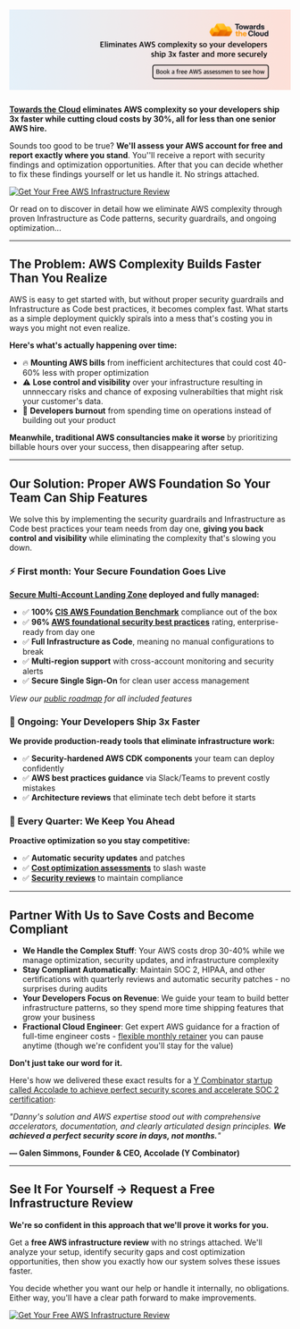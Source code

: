 # [![Towards the Cloud banner](../image/github-title-banner.png)](https://towardsthecloud.com)

**[Towards the Cloud](https://towardsthecloud.com/about) eliminates AWS complexity so your developers ship 3x faster while cutting cloud costs by 30%, all for less than one senior AWS hire.**

Sounds too good to be true? **We'll assess your AWS account for free and report exactly where you stand**. You''ll receive a report with security findings and optimization opportunities. After that you can decide whether to fix these findings yourself or let us handle it. No strings attached.

<a href="https://cal.com/towardsthecloud/aws-infrastructure-review"><img alt="Get Your Free AWS Infrastructure Review" src="https://img.shields.io/badge/Get%20Your%20Free%20AWS%20Infrastructure%20Review-success.svg?style=for-the-badge"/></a>

Or read on to discover in detail how we eliminate AWS complexity through proven Infrastructure as Code patterns, security guardrails, and ongoing optimization...

---

## The Problem: AWS Complexity Builds Faster Than You Realize

AWS is easy to get started with, but without proper security guardrails and Infrastructure as Code best practices, it becomes complex fast. What starts as a simple deployment quickly spirals into a mess that's costing you in ways you might not even realize.

**Here's what's actually happening over time:**
- 🔥 **Mounting AWS bills** from inefficient architectures that could cost 40-60% less with proper optimization
- ⚠️ **Lose control and visibility** over your infrastructure resulting in unnneccary risks and chance of exposing vulnerabilties that might risk your customer's data.
- 😤 **Developers burnout** from spending time on operations instead of building out your product

**Meanwhile, traditional AWS consultancies make it worse** by prioritizing billable hours over your success, then disappearing after setup.

---

## Our Solution: Proper AWS Foundation So Your Team Can Ship Features

We solve this by implementing the security guardrails and Infrastructure as Code best practices your team needs from day one, **giving you back control and visibility** while eliminating the complexity that's slowing you down.

### ⚡ **First month: Your Secure Foundation Goes Live**
**[Secure Multi-Account Landing Zone](https://towardsthecloud.com/services/aws-landing-zone) deployed and fully managed:**
- ✅ **100% [CIS AWS Foundation Benchmark](https://docs.aws.amazon.com/securityhub/latest/userguide/cis-aws-foundations-benchmark.html)** compliance out of the box
- ✅ **96% [AWS foundational security best practices](https://docs.aws.amazon.com/securityhub/latest/userguide/fsbp-standard.html)** rating, enterprise-ready from day one
- ✅ **Full Infrastructure as Code**, meaning no manual configurations to break
- ✅ **Multi-region support** with cross-account monitoring and security alerts
- ✅ **Secure Single Sign-On** for clean user access management

*View our [public roadmap](https://github.com/towardsthecloud/aws-cdk-landing-zone-roadmap?tab=readme-ov-file#features) for all included features*

### 🚀 **Ongoing: Your Developers Ship 3x Faster**
**We provide production-ready tools that eliminate infrastructure work:**
- ✅ **Security-hardened AWS CDK components** your team can deploy confidently
- ✅ **AWS best practices guidance** via Slack/Teams to prevent costly mistakes
- ✅ **Architecture reviews** that eliminate tech debt before it starts

### 🔧 **Every Quarter: We Keep You Ahead**
**Proactive optimization so you stay competitive:**
- ✅ **Automatic security updates** and patches
- ✅ **[Cost optimization assessments](https://towardsthecloud.com/services/aws-cost-optimization)** to slash waste
- ✅ **[Security reviews](https://towardsthecloud.com/services/aws-security-review)** to maintain compliance

---

## Partner With Us to Save Costs and Become Compliant
- **We Handle the Complex Stuff**: Your AWS costs drop 30-40% while we manage optimization, security updates, and infrastructure complexity
- **Stay Compliant Automatically**: Maintain SOC 2, HIPAA, and other certifications with quarterly reviews and automatic security patches - no surprises during audits
- **Your Developers Focus on Revenue**: We guide your team to build better infrastructure patterns, so they spend more time shipping features that grow your business
- **Fractional Cloud Engineer**: Get expert AWS guidance for a fraction of full-time engineer costs - [flexible monthly retainer](https://towardsthecloud.com/pricing) you can pause anytime (though we're confident you'll stay for the value)

**Don't just take our word for it.**

Here's how we delivered these exact results for a [Y Combinator startup called Accolade to achieve perfect security scores and accelerate SOC 2 certification](https://towardsthecloud.com/blog/aws-landing-zone-case-study-accolade):

*"Danny's solution and AWS expertise stood out with comprehensive accelerators, documentation, and clearly articulated design principles. **We achieved a perfect security score in days, not months.**"*

**— Galen Simmons, Founder & CEO, Accolade (Y Combinator)**

---

## See It For Yourself -> Request a Free Infrastructure Review

**We're so confident in this approach that we'll prove it works for you.**

Get a **free AWS infrastructure review** with no strings attached. We'll analyze your setup, identify security gaps and cost optimization opportunities, then show you exactly how our system solves these issues faster.

You decide whether you want our help or handle it internally, no obligations. Either way, you'll have a clear path forward to make improvements.

<a href="https://cal.com/towardsthecloud/aws-infrastructure-review"><img alt="Get Your Free AWS Infrastructure Review" src="https://img.shields.io/badge/Get%20Your%20Free%20AWS%20Infrastructure%20Review-success.svg?style=for-the-badge"/></a>
